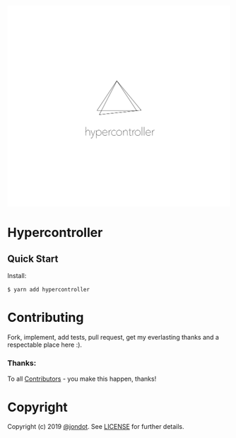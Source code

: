 ![](media/cover.png)

# Hypercontroller

## Quick Start

Install:

```
$ yarn add hypercontroller
```

# Contributing

Fork, implement, add tests, pull request, get my everlasting thanks and a respectable place here :).

### Thanks:

To all [Contributors](https://github.com/jondot/hypercontroller/graphs/contributors) - you make this happen, thanks!

# Copyright

Copyright (c) 2019 [@jondot](http://twitter.com/jondot). See [LICENSE](LICENSE.txt) for further details.
